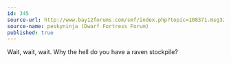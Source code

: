 ```yaml
---
id: 345
source-url: http://www.bay12forums.com/smf/index.php?topic=108371.msg3235825#msg3235825
source-name: peskyninja (Dwarf Fortress Forum)
published: true
---
```

Wait, wait, wait. Why the hell do you have a raven stockpile?
